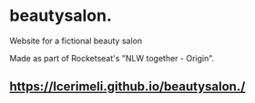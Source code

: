 # beautysalon.
Website for a fictional beauty salon

Made as part of Rocketseat's "NLW together - Origin".

## https://lcerimeli.github.io/beautysalon./
